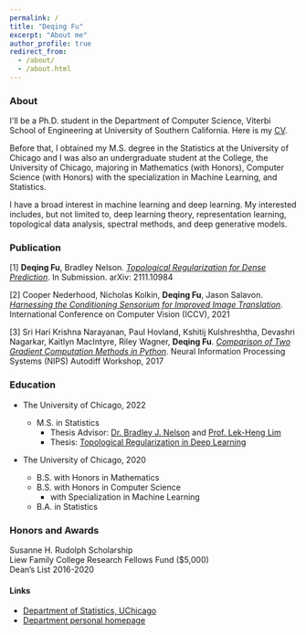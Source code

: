 ```yaml
---
permalink: /
title: "Deqing Fu"
excerpt: "About me"
author_profile: true
redirect_from: 
  - /about/
  - /about.html
---
```


### About
I'll be a Ph.D. student in the Department of Computer Science, Viterbi School of Engineering at University of Southern California. Here is my [CV](/_docs/cv_2022.pdf). 

Before that, I obtained my M.S. degree in the Statistics at the University of Chicago and I was also an undergraduate student at the College, the University of Chicago, majoring in Mathematics (with Honors), Computer Science (with Honors) with the specialization in Machine Learning, and Statistics. 

I have a broad interest in machine learning and deep learning. My interested includes, but not limited to, deep learning theory, representation learning, topological data analysis, spectral methods, and deep generative models.

### Publication
\[1\]	**Deqing Fu**, Bradley Nelson. *[Topological Regularization for Dense Prediction](https://arxiv.org/pdf/2111.10984.pdf)*. In Submission. arXiv: 2111.10984

\[2\]	Cooper Nederhood, Nicholas Kolkin, **Deqing Fu**, Jason Salavon. *[Harnessing the Conditioning Sensorium for Improved Image Translation](https://openaccess.thecvf.com/content/ICCV2021/papers/Nederhood_Harnessing_the_Conditioning_Sensorium_for_Improved_Image_Translation_ICCV_2021_paper.pdf)*. International Conference on Computer Vision (ICCV), 2021

\[3\]	Sri Hari Krishna Narayanan, Paul Hovland, Kshitij Kulshreshtha, Devashri Nagarkar, Kaitlyn MacIntyre, Riley Wagner, **Deqing Fu**. *[Comparison of Two Gradient Computation Methods in Python](https://openreview.net/pdf?id=r1K7G7GRW)*. Neural Information Processing Systems (NIPS) Autodiff Workshop, 2017

### Education
* The University of Chicago, 2022 
  * M.S. in Statistics
    * Thesis Advisor: [Dr. Bradley J. Nelson](https://bnels.github.io) and [Prof. Lek-Heng Lim](https://www.stat.uchicago.edu/~lekheng/)
    * Thesis: [Topological Regularization in Deep Learning](/_docs/ms_thesis.pdf)

* The University of Chicago, 2020
  * B.S. with Honors in Mathematics
  * B.S. with Honors in Computer Science <br/>
    * with Specialization in Machine Learning
  * B.A. in Statistics



### Honors and Awards
Susanne H. Rudolph Scholarship \
Liew Family College Research Fellows Fund ($5,000) \
Dean’s List 2016-2020

#### Links
* [Department of Statistics, UChicago](https://stat.uchicago.edu/)
* [Department personal homepage](https://stat.uchicago.edu/people/profile/deqing-fu/)

